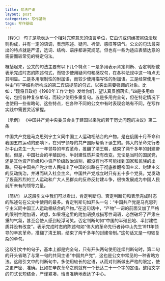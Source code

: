 ```yaml
---
title: 句法严谨
layout: post
categories: 写作基础
tags: 写作基础
---
```


〔释义〕 句子是能表达一个相对完整意思的语言单位，它由词或词组按照语法规则构成，并有一定的语调，表示陈述、疑问、祈使、感叹等语气。公文的句法最突出的特点就是严谨，选词、结构、语序都讲究规范，但也有一些为适应表情达意的需要而较常见的特定句法。

概括起来，公文的句法主要有以下几个特点：一是多用表示肯定判断、否定判断或表示完成时态的陈述句式，而较少使用疑问句和感叹句，在各种法规中这一特点尤其明显。二是多用限制性的附加语，而较少使用描写性的附加语。三是经常使用一种由“将”字结构所构成的第二宾语提前的句式，以突出需要强调的对象。比如：“现将县政府《1980年工作计划》发给你们，望认真贯彻落实。”四是多用单句，包括各种复杂单句，而较少使用多重复句。五是多用完全句，但在特定情况下也使用一些省略句。这些特点，在各种不同的公文中有时表现会略有不同，在写作实践中需要灵活掌握。

〔示例〕 《中国共产党中央委员会关于建国以来党的若干历史问题的决议》第二条

中国共产党是马克思列宁主义同中国工人运动相结合的产物，是在俄国十月革命和我国五四运动的影响下，在列宁领导的共产国际帮助下诞生的。伟大的革命先行者孙中山先生一九一一年领导的辛亥革命，推翻了清王朝，结束了两千多年的封建帝制。但是，中国社会的半殖民地、半封建性质并没有改变。无论是当时的国民党，还是其他资产阶级和小资产阶级政治派别，都没有也不可能找到国家和民族的出路。只有中国共产党才给人民指出了中国的出路在于彻底推翻帝国主义、封建主义的反动统治，并进而转入社会主义。中国共产党成立时只有五十多个党员。党发动了轰轰烈烈的工人运动和广大人民群众的反帝反封建斗争，很快发展成为中国人民前所未有的领导力量。

〔简析〕 从这段引文中我们可以看出，肯定判断句、否定判断句和表示完成时态的陈述句在公文中使用的最多。肯定判斯句如开头一句：“中国共产党是马克思列宁主义同中国工人运动相结合的产物。”在这句话中，“产物”一词的前面又加了严格的限制性附加语，试想，如果将这里的附加语换成描写性词语，必然破坏了严肃庄重的气氛，甚至会使人感到轻浮可笑。否定判断句如“中国的半殖民地、半封建性质并没有改变”。表示完成时态的陈述句如“伟大的革命先行者孙中山先生1911年领导的辛亥革命，推翻了清王朝，结束了两千多年的封建帝制。”这句话又是一句较复杂的单句。

这段引文中的句子，基本上都是完全句，只有开头两句使用连续判断句时，第二句的开头省略了与第一句的共同主语“中国共产党”，这也是公文中常见的一种省略方法。这段引文中的判断句中，多使用较长的定语，从而对判断做出严格的限定，使之更严密、准确。比如在辛亥革命之前就有一个长达二十一个字的定语。整段文字的句式长短结合，严谨紧凑，恰当准确地表达了中心。 